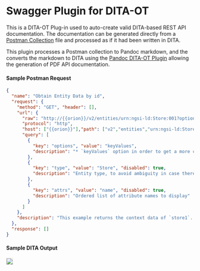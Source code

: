 <h1>Swagger Plugin for DITA-OT</h1>

This is a DITA-OT Plug-in used to auto-create valid DITA-based REST API documentation. The documentation can be generated directly from a [Postman Collection](https://www.getpostman.com/) file and processed as if it had been written in DITA.

This plugin processes a Postman collection to Pandoc markdown, and the converts the markdown to DITA using the [Pandoc DITA-OT Plugin](https://github.com/jason-fox/fox.jason.passthrough.pandoc) allowing the generation of PDF API documentation.

<h4>Sample Postman Request</h4>

```json
{
  "name": "Obtain Entity Data by id",
  "request": {
    "method": "GET", "header": [],
    "url": {
      "raw": "http://{{orion}}/v2/entities/urn:ngsi-ld:Store:001?options=keyValues",
      "protocol": "http",
      "host": ["{{orion}}"],"path": ["v2","entities","urn:ngsi-ld:Store:001"],
      "query": [
        {
          "key": "options", "value": "keyValues",
          "description": "* `keyValues` option in order to get a more compact ...",
        },
        {
          "key": "type", "value": "Store", "disabled": true,
          "description": "Entity type, to avoid ambiguity in case there are ..."
        },
        {
          "key": "attrs", "value": "name", "disabled": true,
          "description": "Ordered list of attribute names to display"
        }
      ]
    },
    "description": "This example returns the context data of `store1`..."
  },
  "response": []
}
```

<h4>Sample DITA Output</h4>

<img src="https://jason-fox.github.io/fox.jason.passthrough.postman/request-formatted.png" align="center" style="border-style:solid; border-width:1px; border-color:#ddd"/>
